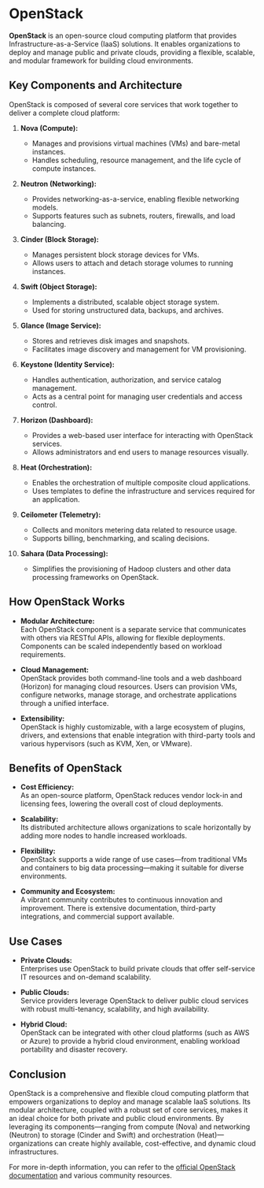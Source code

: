 # OpenStack

**OpenStack** is an open-source cloud computing platform that provides Infrastructure-as-a-Service (IaaS) solutions. It enables organizations to deploy and manage public and private clouds, providing a flexible, scalable, and modular framework for building cloud environments.

## Key Components and Architecture

OpenStack is composed of several core services that work together to deliver a complete cloud platform:

1. **Nova (Compute):**  
   - Manages and provisions virtual machines (VMs) and bare-metal instances.
   - Handles scheduling, resource management, and the life cycle of compute instances.

2. **Neutron (Networking):**  
   - Provides networking-as-a-service, enabling flexible networking models.
   - Supports features such as subnets, routers, firewalls, and load balancing.
  
3. **Cinder (Block Storage):**  
   - Manages persistent block storage devices for VMs.
   - Allows users to attach and detach storage volumes to running instances.

4. **Swift (Object Storage):**  
   - Implements a distributed, scalable object storage system.
   - Used for storing unstructured data, backups, and archives.

5. **Glance (Image Service):**  
   - Stores and retrieves disk images and snapshots.
   - Facilitates image discovery and management for VM provisioning.

6. **Keystone (Identity Service):**  
   - Handles authentication, authorization, and service catalog management.
   - Acts as a central point for managing user credentials and access control.

7. **Horizon (Dashboard):**  
   - Provides a web-based user interface for interacting with OpenStack services.
   - Allows administrators and end users to manage resources visually.

8. **Heat (Orchestration):**  
   - Enables the orchestration of multiple composite cloud applications.
   - Uses templates to define the infrastructure and services required for an application.

9. **Ceilometer (Telemetry):**  
   - Collects and monitors metering data related to resource usage.
   - Supports billing, benchmarking, and scaling decisions.

10. **Sahara (Data Processing):**  
    - Simplifies the provisioning of Hadoop clusters and other data processing frameworks on OpenStack.

## How OpenStack Works

- **Modular Architecture:**  
  Each OpenStack component is a separate service that communicates with others via RESTful APIs, allowing for flexible deployments. Components can be scaled independently based on workload requirements.

- **Cloud Management:**  
  OpenStack provides both command-line tools and a web dashboard (Horizon) for managing cloud resources. Users can provision VMs, configure networks, manage storage, and orchestrate applications through a unified interface.

- **Extensibility:**  
  OpenStack is highly customizable, with a large ecosystem of plugins, drivers, and extensions that enable integration with third-party tools and various hypervisors (such as KVM, Xen, or VMware).

## Benefits of OpenStack

- **Cost Efficiency:**  
  As an open-source platform, OpenStack reduces vendor lock-in and licensing fees, lowering the overall cost of cloud deployments.
  
- **Scalability:**  
  Its distributed architecture allows organizations to scale horizontally by adding more nodes to handle increased workloads.
  
- **Flexibility:**  
  OpenStack supports a wide range of use cases—from traditional VMs and containers to big data processing—making it suitable for diverse environments.
  
- **Community and Ecosystem:**  
  A vibrant community contributes to continuous innovation and improvement. There is extensive documentation, third-party integrations, and commercial support available.

## Use Cases

- **Private Clouds:**  
  Enterprises use OpenStack to build private clouds that offer self-service IT resources and on-demand scalability.
  
- **Public Clouds:**  
  Service providers leverage OpenStack to deliver public cloud services with robust multi-tenancy, scalability, and high availability.
  
- **Hybrid Cloud:**  
  OpenStack can be integrated with other cloud platforms (such as AWS or Azure) to provide a hybrid cloud environment, enabling workload portability and disaster recovery.

## Conclusion

OpenStack is a comprehensive and flexible cloud computing platform that empowers organizations to deploy and manage scalable IaaS solutions. Its modular architecture, coupled with a robust set of core services, makes it an ideal choice for both private and public cloud environments. By leveraging its components—ranging from compute (Nova) and networking (Neutron) to storage (Cinder and Swift) and orchestration (Heat)—organizations can create highly available, cost-effective, and dynamic cloud infrastructures.

For more in-depth information, you can refer to the [official OpenStack documentation](https://docs.openstack.org) and various community resources.

